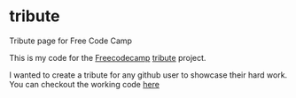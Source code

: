 # tribute
Tribute page for Free Code Camp

This is my code for the [Freecodecamp](http://www.freecodecamp.com) [tribute](https://www.freecodecamp.com/challenges/build-a-tribute-page) project.

I wanted to create a tribute for any github user to showcase their hard work.  You can checkout the working code [here](http://timharshman.com/tribute)
